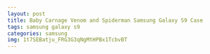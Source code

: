 ```yaml
---
layout: post
title: Baby Carnage Venom and Spiderman Samsung Galaxy S9 Case
tags: samsung galaxy s9
categories: samsung
img: 1t7SEBatju_FRG3G3qNgMtHPBx1TcbvBT
---
```

